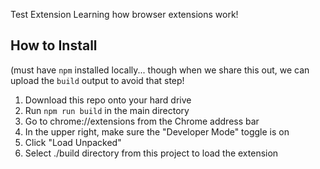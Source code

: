 Test Extension
Learning how browser extensions work!

## How to Install
(must have `npm` installed locally... though when we share this out, we can upload the `build` output to avoid that step!

1. Download this repo onto your hard drive
2. Run `npm run build` in the main directory
3. Go to chrome://extensions from the Chrome address bar
4. In the upper right, make sure the "Developer Mode" toggle is on
5. Click "Load Unpacked"
6. Select ./build directory from this project to load the extension
